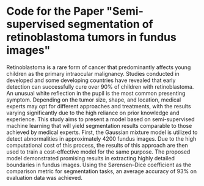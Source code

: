 # Code for the Paper "Semi-supervised segmentation of retinoblastoma tumors in fundus images"
Retinoblastoma is a rare form of cancer that predominantly affects young children as the primary intraocular malignancy. Studies conducted in developed and some developing countries have revealed that early detection can successfully cure over 90% of children with retinoblastoma. An unusual white reflection in the pupil is the most common presenting symptom. Depending on the tumor size, shape, and location, medical experts may opt for different approaches and treatments, with the results varying significantly due to the high reliance on prior knowledge and experience. This study aims to present a model based on semi-supervised machine learning that will yield segmentation results comparable to those achieved by medical experts. First, the Gaussian mixture model is utilized to detect abnormalities in approximately 4200 fundus images. Due to the high computational cost of this process, the results of this approach are then used to train a cost-effective model for the same purpose. The proposed model demonstrated promising results in extracting highly detailed boundaries in fundus images. Using the Sørensen–Dice coefficient as the comparison metric for segmentation tasks, an average accuracy of 93% on evaluation data was achieved.

